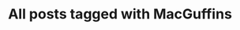---
layout: tag
title: "All posts tagged with MacGuffins"
permalink: /weblog/tags/macguffins/
taxonomy: MacGuffins
---